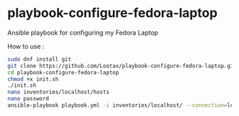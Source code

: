 # playbook-configure-fedora-laptop

Ansible playbook for configuring my Fedora Laptop

How to use :

```bash
sudo dnf install git
git clone https://github.com/Lootax/playbook-configure-fedora-laptop.git
cd playbook-configure-fedora-laptop
chmod +x init.sh
./init.sh
nano inventories/localhost/hosts
nano password
ansible-playbook playbook.yml -i inventories/localhost/ --connection=local
```

